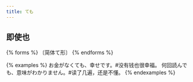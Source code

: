```yaml
---
title: ても
---
```


## 即使也

{% forms %}
〔简体て形〕
{% endforms %}

{% examples %}
お金がなくても、幸せです。#没有钱也很幸福。
何回読んでも、意味がわかりません。#读了几遍，还是不懂。
{% endexamples %}
